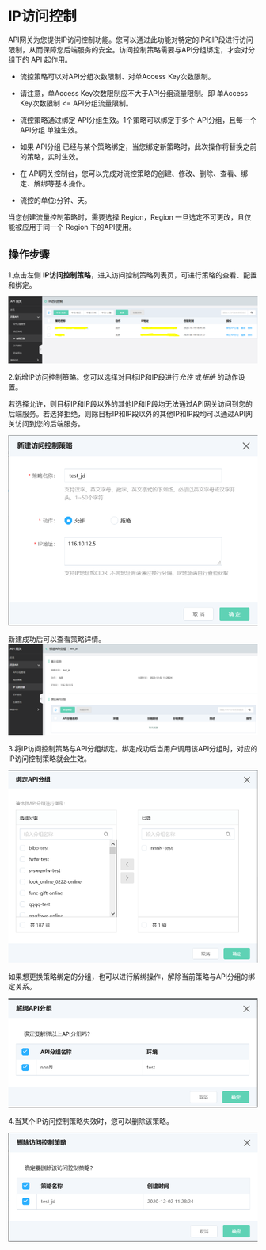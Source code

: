 # IP访问控制

API网关为您提供IP访问控制功能。您可以通过此功能对特定的IP和IP段进行访问限制，从而保障您后端服务的安全。访问控制策略需要与API分组绑定，才会对分组下的 API 起作用。


*  流控策略可以对API分组次数限制、对单Access Key次数限制。

*  请注意，单Access Key次数限制应不大于API分组流量限制。即 单Access Key次数限制 <= API分组流量限制。

*  流控策略通过绑定 API分组生效。1个策略可以绑定于多个 API分组，且每一个 API分组 单独生效。

*  如果 API分组 已经与某个策略绑定，当您绑定新策略时，此次操作将替换之前的策略，实时生效。

*  在 API网关控制台，您可以完成对流控策略的创建、修改、删除、查看、绑定、解绑等基本操作。

*  流控的单位:分钟、天。

当您创建流量控制策略时，需要选择 Region，Region 一旦选定不可更改，且仅能被应用于同一个 Region 下的API使用。




## 操作步骤


1.点击左侧 **IP访问控制策略**，进入访问控制策略列表页，可进行策略的查看、配置和绑定。

![IP访问控制策略列表页](../../../../../image/Internet-Middleware/API-Gateway/策略列表.png)


2.新增IP访问控制策略。您可以选择对目标IP和IP段进行*允许* 或*拒绝* 的动作设置。

若选择允许，则目标IP和IP段以外的其他IP和IP段均无法通过API网关访问到您的后端服务。若选择拒绝，则除目标IP和IP段以外的其他IP和IP段均可以通过API网关访问到您的后端服务。

![新增策略](../../../../../image/Internet-Middleware/API-Gateway/新建IP策略.png)


新建成功后可以查看策略详情。
![查看策略详情](../../../../../image/Internet-Middleware/API-Gateway/查看IP策略详情.png)


3.将IP访问控制策略与API分组绑定。绑定成功后当用户调用该API分组时，对应的IP访问控制策略就会生效。

![绑定API分组](../../../../../image/Internet-Middleware/API-Gateway/绑定API分组.png)


如果想更换策略绑定的分组，也可以进行解绑操作，解除当前策略与API分组的绑定关系。

![解绑API分组](../../../../../image/Internet-Middleware/API-Gateway/解绑API分组.png)


4.当某个IP访问控制策略失效时，您可以删除该策略。

![删除IP策略](../../../../../image/Internet-Middleware/API-Gateway/删除IP策略.png)



